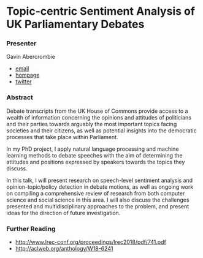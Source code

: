 # Topic-centric Sentiment Analysis of UK Parliamentary Debates


### Presenter
Gavin Abercrombie

- [email](gavin.abercrombie@postgrad.manchester.ac.uk)
- [hompage](https://personalpages.manchester.ac.uk/postgrad/gavin.abercrombie/)
- [twitter](https://twitter.com/gavin_does_nlp)


### Abstract
Debate transcripts from the UK House of Commons provide access to a wealth of information concerning the opinions and attitudes of politicians and their parties towards arguably the most important topics facing societies and their citizens, as well as potential insights into the democratic processes that take place within Parliament. 

In my PhD project, I apply natural language processing and machine learning methods to debate speeches with the aim of determining the attitudes and positions expressed by speakers towards the topics they discuss. 

In this talk, I will present research on speech-level sentiment analysis and opinion-topic/policy detection in debate motions, as well as ongoing work on compiling a comprehensive review of research from both computer science and social science in this area. I will also discuss the challenges presented and multidisciplinary approaches to the problem, and present ideas for the direction of future investigation.

### Further Reading

* http://www.lrec-conf.org/proceedings/lrec2018/pdf/741.pdf
* http://aclweb.org/anthology/W18-6241
